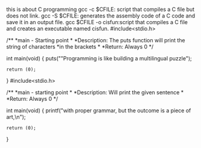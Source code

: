 this is about C programming
gcc -c $CFILE: script that compiles a C file but does not link.
gcc -S $CFILE: generates the assembly code of a C code and save it in an output file.
gcc $CFILE -o cisfun:script that compiles a C file and creates an executable named cisfun.
#include<stdio.h>

/**
  *main - Starting point
  *
  *Description: The puts function will print the string of characters
  *in the brackets
  *
  *Return: Always 0
  */

int main(void)
{
	puts("\"Programming is like building a multilingual puzzle");

	return (0);
}
#include<stdio.h>

/**
  *main - starting point
  *
  *Description: Will print the given sentence
  *
  *Return: Always 0
  */

int main(void)
{
	printf("with proper grammar, but the outcome is a piece of art,\n");

	return (0);
}
